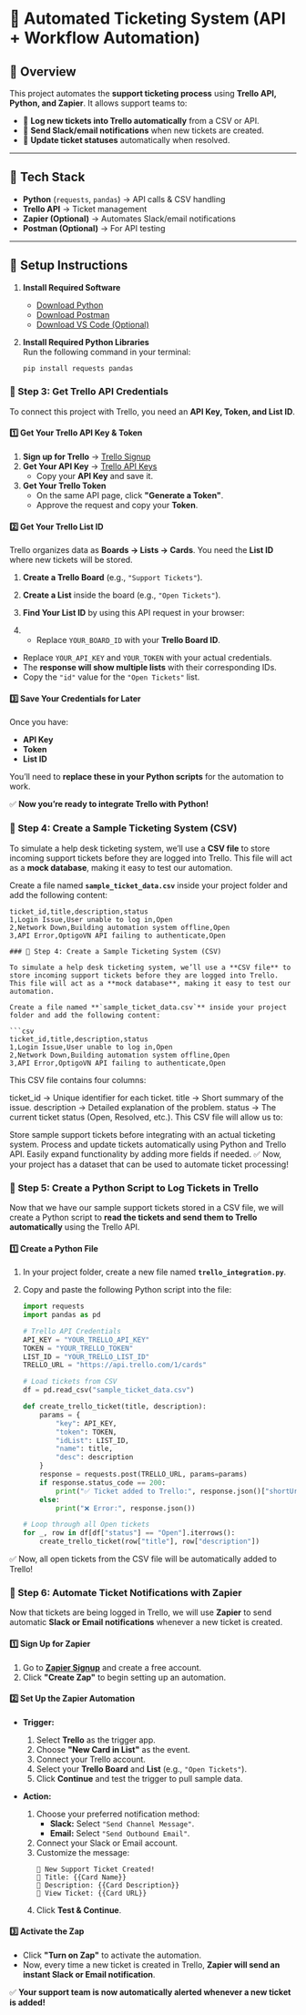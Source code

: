 # 🚀 Automated Ticketing System (API + Workflow Automation)

## 📌 Overview
This project automates the **support ticketing process** using **Trello API, Python, and Zapier**. It allows support teams to:
- 📌 **Log new tickets into Trello automatically** from a CSV or API.
- 📌 **Send Slack/email notifications** when new tickets are created.
- 📌 **Update ticket statuses** automatically when resolved.

---

## 🔧 Tech Stack
- **Python** (`requests`, `pandas`) → API calls & CSV handling
- **Trello API** → Ticket management
- **Zapier (Optional)** → Automates Slack/email notifications
- **Postman (Optional)** → For API testing

---

## 📌 Setup Instructions

1. **Install Required Software**
   - [Download Python](https://www.python.org/downloads/)
   - [Download Postman](https://www.postman.com/downloads/)
   - [Download VS Code (Optional)](https://code.visualstudio.com/Download)

2. **Install Required Python Libraries**  
   Run the following command in your terminal:
   ```bash
   pip install requests pandas

### 📌 Step 3: Get Trello API Credentials

To connect this project with Trello, you need an **API Key, Token, and List ID**.

#### **1️⃣ Get Your Trello API Key & Token**
1. **Sign up for Trello** → [Trello Signup](https://trello.com/)
2. **Get Your API Key** → [Trello API Keys](https://trello.com/app-key)  
   - Copy your **API Key** and save it.
3. **Get Your Trello Token**  
   - On the same API page, click **"Generate a Token"**.
   - Approve the request and copy your **Token**.

#### **2️⃣ Get Your Trello List ID**
Trello organizes data as **Boards → Lists → Cards**. You need the **List ID** where new tickets will be stored.

1. **Create a Trello Board** (e.g., `"Support Tickets"`).
2. **Create a List** inside the board (e.g., `"Open Tickets"`).
3. **Find Your List ID** by using this API request in your browser:

4. - Replace `YOUR_BOARD_ID` with your **Trello Board ID**.
- Replace `YOUR_API_KEY` and `YOUR_TOKEN` with your actual credentials.
- The **response will show multiple lists** with their corresponding IDs.
- Copy the `"id"` value for the `"Open Tickets"` list.

#### **3️⃣ Save Your Credentials for Later**
Once you have:
- **API Key**
- **Token**
- **List ID**

You’ll need to **replace these in your Python scripts** for the automation to work.

✅ **Now you’re ready to integrate Trello with Python!**

### 📌 Step 4: Create a Sample Ticketing System (CSV)

To simulate a help desk ticketing system, we’ll use a **CSV file** to store incoming support tickets before they are logged into Trello. This file will act as a **mock database**, making it easy to test our automation.

Create a file named **`sample_ticket_data.csv`** inside your project folder and add the following content:

```csv
ticket_id,title,description,status
1,Login Issue,User unable to log in,Open
2,Network Down,Building automation system offline,Open
3,API Error,OptigoVN API failing to authenticate,Open

### 📌 Step 4: Create a Sample Ticketing System (CSV)

To simulate a help desk ticketing system, we’ll use a **CSV file** to store incoming support tickets before they are logged into Trello. This file will act as a **mock database**, making it easy to test our automation.

Create a file named **`sample_ticket_data.csv`** inside your project folder and add the following content:

```csv
ticket_id,title,description,status
1,Login Issue,User unable to log in,Open
2,Network Down,Building automation system offline,Open
3,API Error,OptigoVN API failing to authenticate,Open
```
This CSV file contains four columns:

ticket_id → Unique identifier for each ticket.
title → Short summary of the issue.
description → Detailed explanation of the problem.
status → The current ticket status (Open, Resolved, etc.).
This CSV file will allow us to:

Store sample support tickets before integrating with an actual ticketing system.
Process and update tickets automatically using Python and Trello API.
Easily expand functionality by adding more fields if needed.
✅ Now, your project has a dataset that can be used to automate ticket processing!

### 📌 Step 5: Create a Python Script to Log Tickets in Trello

Now that we have our sample support tickets stored in a CSV file, we will create a Python script to **read the tickets and send them to Trello automatically** using the Trello API.

#### **1️⃣ Create a Python File**
1. In your project folder, create a new file named **`trello_integration.py`**.
2. Copy and paste the following Python script into the file:

   ```python
   import requests
   import pandas as pd

   # Trello API Credentials
   API_KEY = "YOUR_TRELLO_API_KEY"
   TOKEN = "YOUR_TRELLO_TOKEN"
   LIST_ID = "YOUR_TRELLO_LIST_ID"
   TRELLO_URL = "https://api.trello.com/1/cards"

   # Load tickets from CSV
   df = pd.read_csv("sample_ticket_data.csv")

   def create_trello_ticket(title, description):
       params = {
           "key": API_KEY,
           "token": TOKEN,
           "idList": LIST_ID,
           "name": title,
           "desc": description
       }
       response = requests.post(TRELLO_URL, params=params)
       if response.status_code == 200:
           print("✅ Ticket added to Trello:", response.json()["shortUrl"])
       else:
           print("❌ Error:", response.json())

   # Loop through all Open tickets
   for _, row in df[df["status"] == "Open"].iterrows():
       create_trello_ticket(row["title"], row["description"])
✅ Now, all open tickets from the CSV file will be automatically added to Trello!

### 📌 Step 6: Automate Ticket Notifications with Zapier

Now that tickets are being logged in Trello, we will use **Zapier** to send automatic **Slack or Email notifications** whenever a new ticket is created.

#### **1️⃣ Sign Up for Zapier**
1. Go to **[Zapier Signup](https://zapier.com/)** and create a free account.
2. Click **"Create Zap"** to begin setting up an automation.

#### **2️⃣ Set Up the Zapier Automation**
- **Trigger:**  
  1. Select **Trello** as the trigger app.  
  2. Choose **"New Card in List"** as the event.  
  3. Connect your Trello account.  
  4. Select your **Trello Board** and **List** (e.g., `"Open Tickets"`).  
  5. Click **Continue** and test the trigger to pull sample data.

- **Action:**  
  1. Choose your preferred notification method:
     - **Slack:** Select `"Send Channel Message"`.
     - **Email:** Select `"Send Outbound Email"`.
  2. Connect your Slack or Email account.
  3. Customize the message:
     ```
     🚀 New Support Ticket Created!
     🔹 Title: {{Card Name}}
     🔹 Description: {{Card Description}}
     🔹 View Ticket: {{Card URL}}
     ```
  4. Click **Test & Continue**.

#### **3️⃣ Activate the Zap**
- Click **"Turn on Zap"** to activate the automation.
- Now, every time a new ticket is created in Trello, **Zapier will send an instant Slack or Email notification**.

✅ **Your support team is now automatically alerted whenever a new ticket is added!**







